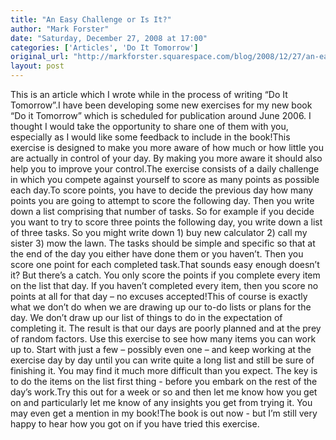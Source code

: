 ```yaml
---
title: "An Easy Challenge or Is It?"
author: "Mark Forster"
date: "Saturday, December 27, 2008 at 17:00"
categories: ['Articles', 'Do It Tomorrow']
original_url: "http://markforster.squarespace.com/blog/2008/12/27/an-easy-challenge-or-is-it.html"
layout: post
---
```


This is an article which I wrote while in the process of writing “Do It Tomorrow”.I have been developing some new exercises for my new book “Do it Tomorrow” which is scheduled for publication around June 2006. I thought I would take the opportunity to share one of them with you, especially as I would like some feedback to include in the book!This exercise is designed to make you more aware of how much or how little you are actually in control of your day. By making you more aware it should also help you to improve your control.The exercise consists of a daily challenge in which you compete against yourself to score as many points as possible each day.To score points, you have to decide the previous day how many points you are going to attempt to score the following day. Then you write down a list comprising that number of tasks. So for example if you decide you want to try to score three points the following day, you write down a list of three tasks. So you might write down 1) buy new calculator 2) call my sister 3) mow the lawn. The tasks should be simple and specific so that at the end of the day you either have done them or you haven’t. Then you score one point for each completed task.That sounds easy enough doesn’t it? But there’s a catch. You only score the points if you complete every item on the list that day. If you haven’t completed every item, then you score no points at all for that day – no excuses accepted!This of course is exactly what we don’t do when we are drawing up our to-do lists or plans for the day. We don’t draw up our list of things to do in the expectation of completing it. The result is that our days are poorly planned and at the prey of random factors. Use this exercise to see how many items you can work up to. Start with just a few – possibly even one – and keep working at the exercise day by day until you can write quite a long list and still be sure of finishing it. You may find it much more difficult than you expect. The key is to do the items on the list first thing - before you embark on the rest of the day’s work.Try this out for a week or so and then let me know how you get on and particularly let me know of any insights you get from trying it. You may even get a mention in my book!The book is out now - but I’m still very happy to hear how you got on if you have tried this exercise.
